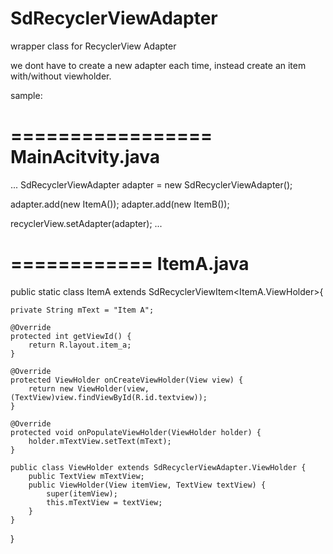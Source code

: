 SdRecyclerViewAdapter
=====================

wrapper class for RecyclerView Adapter

we dont have to create a new adapter each time, instead create an item with/without viewholder.

sample:

=================
MainAcitvity.java
==================
...
SdRecyclerViewAdapter adapter = new SdRecyclerViewAdapter();

adapter.add(new ItemA());
adapter.add(new ItemB());

recyclerView.setAdapter(adapter);
...

============
ItemA.java
============
public static class ItemA extends SdRecyclerViewItem<ItemA.ViewHolder>{

    private String mText = "Item A";
  
    @Override
    protected int getViewId() {
        return R.layout.item_a;
    }
  
    @Override
    protected ViewHolder onCreateViewHolder(View view) {
        return new ViewHolder(view, (TextView)view.findViewById(R.id.textview));
    }
  
    @Override
    protected void onPopulateViewHolder(ViewHolder holder) {
        holder.mTextView.setText(mText);
    }
  
    public class ViewHolder extends SdRecyclerViewAdapter.ViewHolder {
        public TextView mTextView;
        public ViewHolder(View itemView, TextView textView) {
            super(itemView);
            this.mTextView = textView;
        }
    }
}
